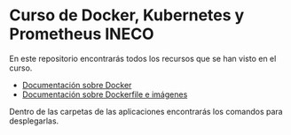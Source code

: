 # Curso de Docker, Kubernetes y Prometheus INECO

En este repositorio encontrarás todos los recursos que se han visto en el curso. 

- [Documentación sobre Docker](docker.md)
- [Documentación sobre Dockerfile e imágenes](dockerfile.md)

Dentro de las carpetas de las aplicaciones encontrarás los comandos para desplegarlas.